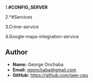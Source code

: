 
1.**#CONFIG_SERVER**

2.*#Services

3.Crime-service

4.Google-maps-integration-service

## Author

- **Name:** George Onchaba
- **Email:** ggonchaba@gmail.com
- **GitHub:** https://github.com/gee-cpu
